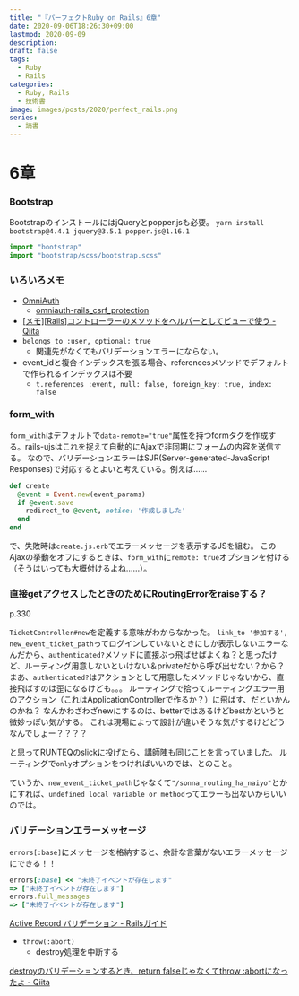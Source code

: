 ```yaml
---
title: "『パーフェクトRuby on Rails』6章"
date: 2020-09-06T18:26:30+09:00
lastmod: 2020-09-09
description: 
draft: false
tags:
  - Ruby
  - Rails
categories:
  - Ruby, Rails
  - 技術書
image: images/posts/2020/perfect_rails.png
series:
  - 読書
---
```


# 6章

### Bootstrap

BootstrapのインストールにはjQueryとpopper.jsも必要。
`yarn install bootstrap@4.4.1 jquery@3.5.1 popper.js@1.16.1`

```js:app/javascript/packs/application.js
import "bootstrap"
import "bootstrap/scss/bootstrap.scss"
```

### いろいろメモ

- [OmniAuth](https://github.com/omniauth/omniauth)
  - [omniauth\-rails\_csrf\_protection](https://github.com/cookpad/omniauth-rails_csrf_protection)
- [\[メモ\]\[Rails\]コントローラーのメソッドをヘルパーとしてビューで使う \- Qiita](https://qiita.com/hirotakasasaki/items/3dee3bce75e945fa9a77)
- `belongs_to :user, optional: true`
  - 関連先がなくてもバリデーションエラーにならない。
- event_idと複合インデックスを張る場合、referencesメソッドでデフォルトで作られるインデックスは不要
  - `t.references :event, null: false, foreign_key: true, index: false`

### form_with

`form_with`はデフォルトで`data-remote="true"`属性を持つformタグを作成する。rails-ujsはこれを捉えて自動的にAjaxで非同期にフォームの内容を送信する。
なので、バリデーションエラーはSJR(Server-generated-JavaScript Responses)で対応するとよいと考えている。例えば……

```rb
def create
  @event = Event.new(event_params)
  if @event.save
    redirect_to @event, notice: '作成しました'
  end
end
```

で、失敗時は`create.js.erb`でエラーメッセージを表示するJSを組む。
このAjaxの挙動をオフにするときは、`form_with`に`remote: true`オプションを付ける（そうはいっても大概付けるよね……）。

### 直接getアクセスしたときのためにRoutingErrorをraiseする？

p.330

`TicketController#new`を定義する意味がわからなかった。
`link_to '参加する', new_event_ticket_path`ってログインしていないときにしか表示しないエラーなんだから、`authenticated?`メソッドに直接ぶっ飛ばせばよくね？と思ったけど、ルーティング用意しないといけない＆privateだから呼び出せない？から？
まあ、`authenticated?`はアクションとして用意したメソッドじゃないから、直接飛ばすのは歪になるけども。。。
ルーティングで拾ってルーティングエラー用のアクション（これはApplicationControllerで作るか？）に飛ばす、だといかんのかね？
なんかわざわざnewにするのは、betterではあるけどbestかというと微妙っぽい気がする。
これは現場によって設計が違いそうな気がするけどどうなんでしょー？？？？

と思ってRUNTEQのslickに投げたら、講師陣も同じことを言っていました。
ルーティングで`only`オプションをつければいいのでは、とのこと。

ていうか、`new_event_ticket_path`じゃなくて`"/sonna_routing_ha_naiyo"`とかにすれば、`undefined local variable or method`ってエラーも出ないからいいのでは。

### バリデーションエラーメッセージ

`errors[:base]`にメッセージを格納すると、余計な言葉がないエラーメッセージにできる！！

```rb
errors[:base] << "未終了イベントが存在します"
=> ["未終了イベントが存在します"]
errors.full_messages
=> ["未終了イベントが存在します"]
```

[Active Record バリデーション \- Railsガイド](https://railsguides.jp/active_record_validations.html#errors-base)

- `throw(:abort)`
  - destroy処理を中断する

[destroyのバリデーションするとき、return falseじゃなくてthrow :abortになったよ \- Qiita](https://qiita.com/___dera/items/6a73e84a183a706e4d39)

